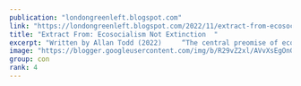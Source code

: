 ```yaml
---
publication: "londongreenleft.blogspot.com"
link: "https://londongreenleft.blogspot.com/2022/11/extract-from-ecosocialism-not-extinction.html"
title: "Extract From: Ecosocialism Not Extinction  "
excerpt: "Written by Allan Todd (2022)     “The central preomise of ecosocialism, already suggested by the term itself, is that non-ecological sociali..."
image: "https://blogger.googleusercontent.com/img/b/R29vZ2xl/AVvXsEgOnGFu2WFN8j2gycS06HZ75nEWFUt9D1NBDq-lEWGmFZc0ehRT64ddPVWfVUqWM0wlx6h9catM047Q3HlFivr_j7zniynnGXzXUkbNwsYs89KkQDEdsv803SwGwXV7sU8ubdbFNIo7LZwYyldmPBXiisfqqouBt4GcVM1rQMbf-gWB1F7iYKac9jVB/w1200-h630-p-k-no-nu/ECOSOCIALISM.NOTEXTINCTION%20(1).jpg"
group: con
rank: 4
---
```

